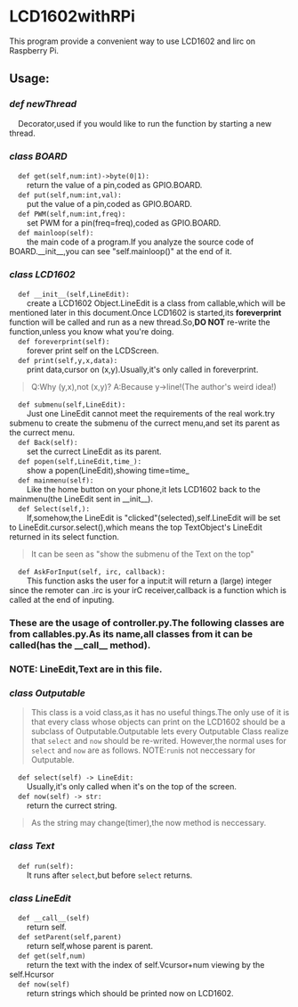 # LCD1602withRPi
 This program provide a convenient way to use LCD1602 and lirc on Raspberry Pi.
## Usage:
### ___def newThread___
&nbsp;&nbsp;&nbsp;&nbsp;Decorator,used if you would like to run the function by starting a new thread.
### ___class BOARD___  
&nbsp;&nbsp;&nbsp;&nbsp;`def get(self,num:int)->byte(0|1):`  
&nbsp;&nbsp;&nbsp;&nbsp;&nbsp;&nbsp;&nbsp;&nbsp;return the value of a pin,coded as GPIO.BOARD.  
&nbsp;&nbsp;&nbsp;&nbsp;`def put(self,num:int,val):`    
&nbsp;&nbsp;&nbsp;&nbsp;&nbsp;&nbsp;&nbsp;&nbsp;put the value of a pin,coded as GPIO.BOARD.  
&nbsp;&nbsp;&nbsp;&nbsp;`def PWM(self,num:int,freq):`    
&nbsp;&nbsp;&nbsp;&nbsp;&nbsp;&nbsp;&nbsp;&nbsp;set PWM for a pin(freq=freq),coded as GPIO.BOARD.  
&nbsp;&nbsp;&nbsp;&nbsp;`def mainloop(self):`    
&nbsp;&nbsp;&nbsp;&nbsp;&nbsp;&nbsp;&nbsp;&nbsp;the main code of a program.If you analyze the source code of BOARD.\_\_init\_\_,you can see "self.mainloop()" at the end of it.  
  
  
### ___class LCD1602___
&nbsp;&nbsp;&nbsp;&nbsp;`def __init__(self,LineEdit):`    
&nbsp;&nbsp;&nbsp;&nbsp;&nbsp;&nbsp;&nbsp;&nbsp;create a LCD1602 Object.LineEdit is a class from callable,which will be mentioned later in this document.Once LCD1602 is started,its __foreverprint__ function will be called and run as a new thread.So,__DO NOT__ re-write the function,unless you know what you're doing.  
&nbsp;&nbsp;&nbsp;&nbsp;`def foreverprint(self):`    
&nbsp;&nbsp;&nbsp;&nbsp;&nbsp;&nbsp;&nbsp;&nbsp;forever print self on the LCDScreen.  
&nbsp;&nbsp;&nbsp;&nbsp;`def print(self,y,x,data):`    
&nbsp;&nbsp;&nbsp;&nbsp;&nbsp;&nbsp;&nbsp;&nbsp;print data,cursor on (x,y).Usually,it's only called in foreverprint.  

> Q:Why (y,x),not (x,y)? A:Because y->line!(The author's weird idea!)   

&nbsp;&nbsp;&nbsp;&nbsp;`def submenu(self,LineEdit):`    
&nbsp;&nbsp;&nbsp;&nbsp;&nbsp;&nbsp;&nbsp;&nbsp;Just one LineEdit cannot meet the requirements of the real work.try submenu to create the submenu of the currect menu,and set its parent as the currect menu.    
&nbsp;&nbsp;&nbsp;&nbsp;`def Back(self):`    
&nbsp;&nbsp;&nbsp;&nbsp;&nbsp;&nbsp;&nbsp;&nbsp;set the currect LineEdit as its parent.  
&nbsp;&nbsp;&nbsp;&nbsp;`def popen(self,LineEdit,time_):`    
&nbsp;&nbsp;&nbsp;&nbsp;&nbsp;&nbsp;&nbsp;&nbsp;show a popen(LineEdit),showing time=time_  
&nbsp;&nbsp;&nbsp;&nbsp;`def mainmenu(self):`    
&nbsp;&nbsp;&nbsp;&nbsp;&nbsp;&nbsp;&nbsp;&nbsp;Like the home button on your phone,it lets LCD1602 back to the mainmenu(the LineEdit sent in \_\_init\_\_).  
&nbsp;&nbsp;&nbsp;&nbsp;`def Select(self,):`    
&nbsp;&nbsp;&nbsp;&nbsp;&nbsp;&nbsp;&nbsp;&nbsp;If,somehow,the LineEdit is "clicked"(selected),self.LineEdit will be set to LineEdit.cursor.select(),which means the top TextObject's LineEdit returned in its select function.  

> It can be seen as "show the submenu of the Text on the top"     

&nbsp;&nbsp;&nbsp;&nbsp;`def AskForInput(self, irc, callback):`    
&nbsp;&nbsp;&nbsp;&nbsp;&nbsp;&nbsp;&nbsp;&nbsp;This function asks the user for a input:it will return a (large) integer since the remoter can .irc is your irC receiver,callback is a function which is called at the end of inputing.  
### These are the usage of controller.py.The following classes are from callables.py.As its name,all classes from it can be called(has the \_\_call\_\_ method).
### NOTE: LineEdit,Text are in this file.

### ___class Outputable___
> This class is a void class,as it has no useful things.The only use of it is that every class whose objects can print on the LCD1602 should be a subclass of Outputable.Outputable lets every Outputable Class realize that `select` and `now` should be re-writed.
> However,the normal uses for `select` and `now` are as follows.
> NOTE:`run`is not neccessary for Outputable.

&nbsp;&nbsp;&nbsp;&nbsp;`def select(self) -> LineEdit:`    
&nbsp;&nbsp;&nbsp;&nbsp;&nbsp;&nbsp;&nbsp;&nbsp;Usually,it's only called when it's on the top of the screen.  
&nbsp;&nbsp;&nbsp;&nbsp;`def now(self) -> str:`    
&nbsp;&nbsp;&nbsp;&nbsp;&nbsp;&nbsp;&nbsp;&nbsp;return the currect string.
> As the string may change(timer),the now method is neccessary.

### ___class Text___
&nbsp;&nbsp;&nbsp;&nbsp;`def run(self):`    
&nbsp;&nbsp;&nbsp;&nbsp;&nbsp;&nbsp;&nbsp;&nbsp;It runs after `select`,but before `select` returns.

### ___class LineEdit___
&nbsp;&nbsp;&nbsp;&nbsp;`def __call__(self)`  
&nbsp;&nbsp;&nbsp;&nbsp;&nbsp;&nbsp;&nbsp;&nbsp;return self.  
&nbsp;&nbsp;&nbsp;&nbsp;`def setParent(self,parent)`  
&nbsp;&nbsp;&nbsp;&nbsp;&nbsp;&nbsp;&nbsp;&nbsp;return self,whose parent is parent.  
&nbsp;&nbsp;&nbsp;&nbsp;`def get(self,num)`  
&nbsp;&nbsp;&nbsp;&nbsp;&nbsp;&nbsp;&nbsp;&nbsp;return the text with the index of self.Vcursor+num viewing by the self.Hcursor  
&nbsp;&nbsp;&nbsp;&nbsp;`def now(self)`  
&nbsp;&nbsp;&nbsp;&nbsp;&nbsp;&nbsp;&nbsp;&nbsp;return strings which should be printed now on LCD1602.    
